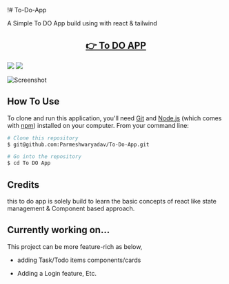 !# To-Do-App

A Simple To DO App build using with react &amp; tailwind

<H2 align="center">
<a href="https://todoapp-662yz33wq-parmeshwaryadav.vercel.app/">
👉 To DO APP</a>
</h2>

<p align="">
    <img src="https://img.shields.io/badge/html-VS--Code-green">
    <img src="https://img.shields.io/badge/tailwind-VS--Code-lightgrey">
</P>

![Screenshot](./)

## How To Use

To clone and run this application, you'll need [Git](https://git-scm.com) and [Node.js](https://nodejs.org/en/download/) (which comes with [npm](http://npmjs.com)) installed on your computer. From your command line:

```bash
# Clone this repository
$ git@github.com:Parmeshwaryadav/To-Do-App.git

# Go into the repository
$ cd To DO App

```

## Credits

this to do app is solely build to learn the basic concepts of react like state management & Component based approach.

## Currently working on...

This project can be more feature-rich as below,

- adding Task/Todo items components/cards

- Adding a Login feature, Etc.
